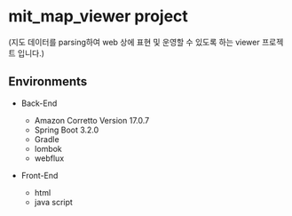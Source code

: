 # mit_map_viewer project
(지도 데이터를 parsing하여 web 상에 표현 및 운영할 수 있도록 하는 viewer 프로젝트 입니다.)

## Environments
* Back-End
  * Amazon Corretto Version 17.0.7
  * Spring Boot 3.2.0
  * Gradle
  * lombok
  * webflux

* Front-End
  * html
  * java script



